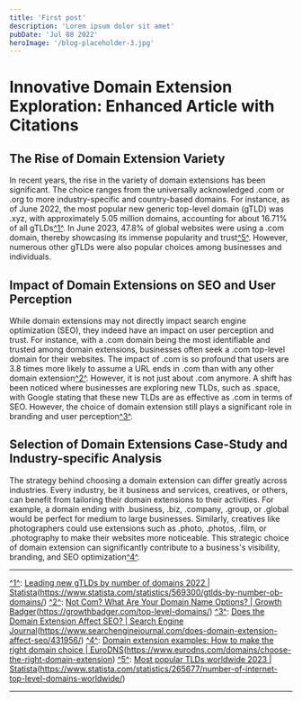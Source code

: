 ```yaml
---
title: 'First post'
description: 'Lorem ipsum dolor sit amet'
pubDate: 'Jul 08 2022'
heroImage: '/blog-placeholder-3.jpg'
---
```


# Innovative Domain Extension Exploration: Enhanced Article with Citations

## The Rise of Domain Extension Variety

In recent years, the rise in the variety of domain extensions has been significant. The choice ranges from the universally acknowledged .com or .org to more industry-specific and country-based domains. For instance, as of June 2022, the most popular new generic top-level domain (gTLD) was .xyz, with approximately 5.05 million domains, accounting for about 16.71% of all gTLDs[^1^](). In June 2023, 47.8% of global websites were using a .com domain, thereby showcasing its immense popularity and trust[^5^](). However, numerous other gTLDs were also popular choices among businesses and individuals.

## Impact of Domain Extensions on SEO and User Perception

While domain extensions may not directly impact search engine optimization (SEO), they indeed have an impact on user perception and trust. For instance, with a .com domain being the most identifiable and trusted among domain extensions, businesses often seek a .com top-level domain for their websites. The impact of .com is so profound that users are 3.8 times more likely to assume a URL ends in .com than with any other domain extension[^2^](). However, it is not just about .com anymore. A shift has been noticed where businesses are exploring new TLDs, such as .space, with Google stating that these new TLDs are as effective as .com in terms of SEO. However, the choice of domain extension still plays a significant role in branding and user perception[^3^]().

## Selection of Domain Extensions Case-Study and Industry-specific Analysis

The strategy behind choosing a domain extension can differ greatly across industries. Every industry, be it business and services, creatives, or others, can benefit from tailoring their domain extensions to their activities. For example, a domain ending with .business, .biz, .company, .group, or .global would be perfect for medium to large businesses. Similarly, creatives like photographers could use extensions such as .photo, .photos, .film, or .photography to make their websites more noticeable. This strategic choice of domain extension can significantly contribute to a business's visibility, branding, and SEO optimization[^4^]().

---

[^1^](): [Leading new gTLDs by number of domains 2022 | Statista]()(https://www.statista.com/statistics/569300/gtlds-by-number-ob-domains/)
[^2^](): [Not Com? What Are Your Domain Name Options? | Growth Badger]()(https://growthbadger.com/top-level-domains/)
[^3^](): [Does the Domain Extension Affect SEO? | Search Engine Journal]()(https://www.searchenginejournal.com/does-domain-extension-affect-seo/431956/)
[^4^](): [Domain extension examples: How to make the right domain choice | EuroDNS]()(https://www.eurodns.com/domains/choose-the-right-domain-extension)
[^5^](): [Most popular TLDs worldwide 2023 | Statista]()(https://www.statista.com/statistics/265677/number-of-internet-top-level-domains-worldwide/)

---

